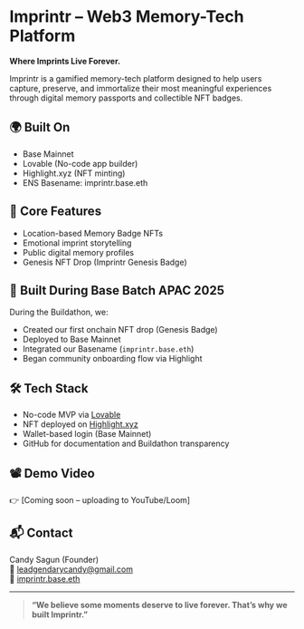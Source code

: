 # Imprintr – Web3 Memory-Tech Platform

**Where Imprints Live Forever.**

Imprintr is a gamified memory-tech platform designed to help users capture, preserve, and immortalize their most meaningful experiences through digital memory passports and collectible NFT badges.

## 🌍 Built On
- Base Mainnet
- Lovable (No-code app builder)
- Highlight.xyz (NFT minting)
- ENS Basename: imprintr.base.eth

## 🎯 Core Features
- Location-based Memory Badge NFTs
- Emotional imprint storytelling
- Public digital memory profiles
- Genesis NFT Drop (Imprintr Genesis Badge)

## 🧱 Built During Base Batch APAC 2025
During the Buildathon, we:
- Created our first onchain NFT drop (Genesis Badge)
- Deployed to Base Mainnet
- Integrated our Basename (`imprintr.base.eth`)
- Began community onboarding flow via Highlight

## 🛠️ Tech Stack
- No-code MVP via [Lovable](https://imprintr.lovable.app)
- NFT deployed on [Highlight.xyz](https://highlight.xyz)
- Wallet-based login (Base Mainnet)
- GitHub for documentation and Buildathon transparency

## 📽️ Demo Video
👉 [Coming soon – uploading to YouTube/Loom]

## 📬 Contact
Candy Sagun (Founder)  
📧 leadgendarycandy@gmail.com  
🔗 [imprintr.base.eth](https://base.org/name/imprintr.base.eth)

---

> **“We believe some moments deserve to live forever. That’s why we built Imprintr.”**
